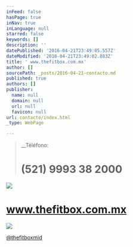```yaml
---
inFeed: false
hasPage: true
inNav: true
inLanguage: null
starred: false
keywords: []
description: ''
datePublished: '2016-04-21T23:49:05.557Z'
dateModified: '2016-04-21T23:49:02.883Z'
title: ' www.thefitbox.com.mx'
author: []
sourcePath: _posts/2016-04-21-contacto.md
published: true
authors: []
publisher:
  name: null
  domain: null
  url: null
  favicon: null
url: contacto/index.html
_type: WebPage

---
```

> __Téléfono: 
> 
> # (521) 9993 38 2000

![](https://the-grid-user-content.s3-us-west-2.amazonaws.com/920419e2-78a8-48cd-abc0-2bd32ab8d72b.png)

# www.thefitbox.com.mx
![](https://s3-us-west-2.amazonaws.com/the-grid-img/p/e81ec3df5806945bece5ff5f12464df47097f85f.png)

[@thefitboxmid][0]

[0]: https://app.thegrid.io/posts/8301fa90-135a-400f-b326-db1d91d6d719/null